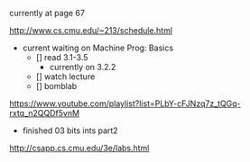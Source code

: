 currently at page 67

http://www.cs.cmu.edu/~213/schedule.html

- current waiting on Machine Prog: Basics
	- [] read 3.1-3.5
		- currently on 3.2.2
	- [] watch lecture
	- [] bomblab

https://www.youtube.com/playlist?list=PLbY-cFJNzq7z_tQGq-rxtq_n2QQDf5vnM
- finished 03 bits ints part2

http://csapp.cs.cmu.edu/3e/labs.html
